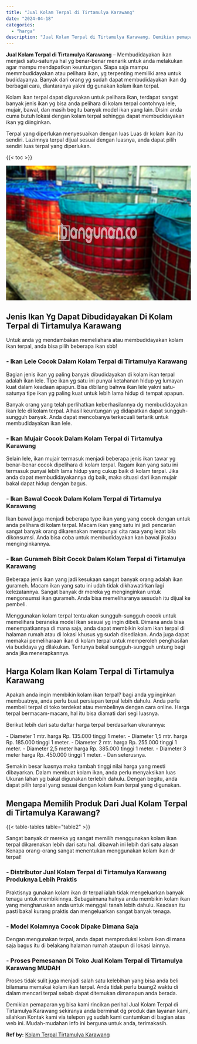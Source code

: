 ```yaml
---
title: "Jual Kolam Terpal di Tirtamulya Karawang"
date: "2024-04-18"
categories: 
  - "harga"
description: "Jual Kolam Terpal di Tirtamulya Karawang. Demikian pemaparan yg bisa kami rincikan perihal Jual Kolam Terpal di Tirtamulya Karawang sekiranya anda berminat d..."
---
```


**Jual Kolam Terpal di Tirtamulya Karawang** – Membudidayakan ikan menjadi satu-satunya hal yg benar-benar menarik untuk anda melakukan agar mampu mendapatkan keuntungan. Siapa saja mampu memmbudidayakan atau pelihara ikan, yg terpenting memiliki area untuk budidayanya. Banyak dari orang yg sudah dapat membudidayakan ikan dg berbagai cara, diantaranya yakni dg gunakan kolam ikan terpal.

Kolam ikan terpal dapat digunakan untuk pelihara ikan, terdapat sangat banyak jenis ikan yg bisa anda pelihara di kolam terpal contohnya lele, mujair, bawal, dan masih begitu banyak model ikan yang lain. Disini anda cuma butuh lokasi dengan kolam terpal sehingga dapat membudidayakan ikan yg diinginkan.

Terpal yang diperlukan menyesuaikan dengan luas Luas dr kolam ikan itu sendiri. Lazimnya terpal dijual sesuai dengan luasnya, anda dapat pilih sendiri luas terpal yang diperlukan.

{{< toc >}}

![Jual Kolam Terpal di Tirtamulya Karawang](/images/jual-kolam-terpal-07.png)

## Jenis Ikan Yg Dapat Dibudidayakan Di Kolam Terpal di Tirtamulya Karawang

Untuk anda yg mendambakan memeliahara atau membudidayakan kolam ikan terpal, anda bisa pilih beberapa ikan sbb!

### \- Ikan Lele Cocok Dalam Kolam Terpal di Tirtamulya Karawang

Bagian jenis ikan yg paling banyak dibudidayakan di kolam ikan terpal adalah ikan lele. Tipe ikan yg satu ini punyai ketahanan hidup yg lumayan kuat dalam keadaan apapun. Bisa dibilang bahwa ikan lele yakni satu-satunya tipe ikan yg paling kuat untuk lebih lama hidup di tempat apapun.

Banyak orang yang telah perlihatkan keberhasilannya dg membudidayakan ikan lele di kolam terpal. Alhasil keuntungan yg didapatkan dapat sungguh-sungguh banyak. Anda dapat mencobanya terkecuali tertarik untuk membudidayakan ikan lele.

### \- Ikan Mujair Cocok Dalam Kolam Terpal di Tirtamulya Karawang

Selain lele, ikan mujair termasuk menjadi beberapa jenis ikan tawar yg benar-benar cocok dipelihara di kolam terpal. Ragam ikan yang satu ini termasuk punyai lebih lama hidup yang cukup baik di kolam terpal. Jika anda dapat membudidayakannya dg baik, maka situasi dari ikan mujair bakal dapat hidup dengan bagus.

### \- Ikan Bawal Cocok Dalam Kolam Terpal di Tirtamulya Karawang

Ikan bawal juga menjadi beberapa type ikan yang yang cocok dengan untuk anda pelihara di kolam terpal. Macam ikan yang satu ini jadi pencarian sangat banyak orang dikarenakan mempunyai cita rasa yang lezat bila dikonsumsi. Anda bisa coba untuk membudidayakan kan bawal jikalau menginginkannya.

### \- Ikan Gurameh Bibit Cocok Dalam Kolam Terpal di Tirtamulya Karawang

Beberapa jenis ikan yang jadi kesukaan sangat banyak orang adalah ikan gurameh. Macam ikan yang satu ini udah tidak dikhawatirkan lagi kelezatannya. Sangat banyak dr mereka yg menginginkan untuk mengonsumsi ikan gurameh. Anda bisa memeliharanya sesudah itu dijual ke pembeli.

Menggunakan kolam terpal tentu akan sungguh-sungguh cocok untuk memelihara beraneka model ikan sesuai yg ingin dibeli. Dimana anda bisa menempatkannya di mana saja, anda dapat membikin kolam ikan terpal di halaman rumah atau di lokasi khusus yg sudah disediakan. Anda juga dapat memakai pemeliharaan ikan di kolam terpal untuk memperoleh penghasilan via budidaya yg dilakukan. Tentunya bakal sungguh-sungguh untung bagi anda jika menerapkannya.

## Harga Kolam Ikan Kolam Terpal di Tirtamulya Karawang

Apakah anda ingin membikin kolam ikan terpal? bagi anda yg inginkan membuatnya, anda perlu buat persiapan terpal lebih dahulu. Anda perlu membeli terpal di toko terdekat atau membelinya dengan cara online. Harga terpal bermacam-macam, hal itu bisa diamati dari segi luasnya.

Berikut lebih dari satu daftar harga terpal berdasarkan ukurannya:

\- Diameter 1 mtr. harga Rp. 135.000 tinggi 1 meter. - Diameter 1,5 mtr. harga Rp. 185.000 tinggi 1 meter. - Diameter 2 mtr. harga Rp. 255.000 tinggi 1 meter. - Diameter 2,5 meter harga Rp. 385.000 tinggi 1 meter. - Diameter 3 meter harga Rp. 450.000 tinggi 1 meter. - Dan seterusnya.

Semakin besar luasnya maka tambah tinggi nilai harga yang mesti dibayarkan. Dalam membuat kolam ikan, anda perlu menyaksikan luas Ukuran lahan yg bakal digunakan terlebih dahulu. Dengan begitu, anda dapat pilih terpal yang sesuai dengan kolam ikan terpal yang digunakan.

## Mengapa Memilih Produk Dari Jual Kolam Terpal di Tirtamulya Karawang?

{{< table-tables table="table2" >}}

Sangat banyak dr mereka yg sangat memilih menggunakan kolam ikan terpal dikarenakan lebih dari satu hal. dibawah ini lebih dari satu alasan Kenapa orang-orang sangat menentukan menggunakan kolam ikan dr terpal!

### \- Distributor Jual Kolam Terpal di Tirtamulya Karawang Produknya Lebih Praktis

Praktisnya gunakan kolam ikan dr terpal ialah tidak mengeluarkan banyak tenaga untuk membikinnya. Sebagaimana halnya anda membikin kolam ikan yang mengharuskan anda untuk menggali tanah lebih dahulu. Keadaan itu pasti bakal kurang praktis dan mengeluarkan sangat banyak tenaga.

### \- Model Kolamnya Cocok Dipake Dimana Saja

Dengan mengunakan terpal, anda dapat memproduksi kolam ikan di mana saja bagus itu di belakang halaman rumah ataupun di lokasi lainnya.

### \- Proses Pemesanan Di Toko Jual Kolam Terpal di Tirtamulya Karawang MUDAH

Proses tidak sulit juga menjadi salah satu kelebihan yang bisa anda beli bilamana memakai kolam ikan terpal. Anda tidak perlu buang2 waktu di dalam mencari terpal sebab dapat ditemukan dimanapun anda berada.

Demikian pemaparan yg bisa kami rincikan perihal Jual Kolam Terpal di Tirtamulya Karawang sekiranya anda berminat dg produk dan layanan kami, silahkan Kontak kami via telepon yg sudah kami cantumkan di bagian atas web ini. Mudah-mudahan info ini berguna untuk anda, terimakasih.

**Ref by:** [Kolam Terpal Tirtamulya Karawang](https://id.wikipedia.org/wiki/Kolam)
